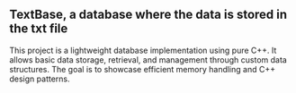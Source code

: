 ## TextBase, a database where the data is stored in the txt file

This project is a lightweight database implementation using pure C++. It allows basic data storage, retrieval, and management through custom data structures. The goal is to showcase efficient memory handling and C++ design patterns.
